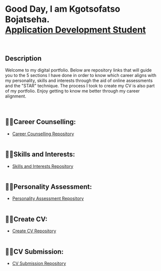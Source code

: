 <h1>Good Day, I am Kgotsofatso Bojatseha. <br/><a href="https://github.com/joshmadakor1">Application Development Student</a>
<br></br>

<h2>Description</h2>
Welcome to my digital portfolio. Below are repository links that will guide you to the 5 sections I have done in order to know which career aligns with my personality, skills and interests through the aid of online assessments and the "STAR" technique. The process I took to create my CV is also part of my portfolio. 
Enjoy getting to know me better through my career alignment.
<br />
<br></br>


<h2>👨‍💻Career Counselling:</h2>

  - [Career Counselling Repository](https://github.com/Fats00/Career-Counselling)
 <br></br>
 
<h2>👨‍💻Skills and Interests:</h2>

  - [Skills and Interests Repository](https://github.com/Fats00/Skills-and-Interests)
    <br></br>
 
<h2>👨‍💻Personality Assessment:</h2>

  - [Personality Assessment Repository](https://github.com/Fats00/Personality-Assessment)
 <br></br>

 <h2>👨‍💻Create CV:</h2>
 
  - [Create CV Repository](https://github.com/Fats00/Create-CV)
    <br></br>
 
<h2>👨‍💻CV Submission:</h2>

- [CV Submission Repository](https://github.com/Fats00/CV-Submission/blob/main/README.md)
  <br></br>



